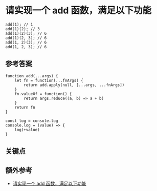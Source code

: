 # 请实现一个 add 函数，满足以下功能

```es6
add(1); // 1
add(1)(2); // 3
add(1)(2)(3); // 6
add(1)(2, 3); // 6
add(1, 2)(3); // 6
add(1, 2, 3); // 6
```

## 参考答案

```es6
function add(...args) {
    let fn = function(...fnArgs) {
        return add.apply(null, [...args, ...fnArgs])
    }
    fn.valueOf = function() {
        return args.reduce((a, b) => a + b)
    }
    return fn
}

const log = console.log
console.log = (value) => {
    log(+value)
}
```

## 关键点

## 额外参考

* [请实现一个 add 函数，满足以下功能](https://github.com/Advanced-Frontend/Daily-Interview-Question/issues/134)

<!-- tags: (javascript) -->
